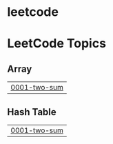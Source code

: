 # leetcode
<!---LeetCode Topics Start-->
# LeetCode Topics
## Array
|  |
| ------- |
| [0001-two-sum](https://github.com/krissh6563-droid/leetcode/tree/master/0001-two-sum) |
## Hash Table
|  |
| ------- |
| [0001-two-sum](https://github.com/krissh6563-droid/leetcode/tree/master/0001-two-sum) |
<!---LeetCode Topics End-->